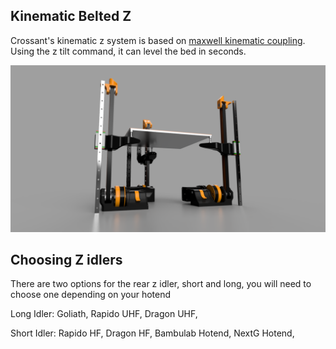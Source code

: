 ## Kinematic Belted Z 
Crossant's kinematic z system is based on [maxwell kinematic coupling](https://en.wikipedia.org/wiki/Kinematic_coupling#Maxwell_coupling). Using the z tilt command, it can level the bed in seconds.

![image](../../../../assets/beltedz.png)


## Choosing Z idlers

There are two options for the rear z idler, short and long, you will need to choose one depending on your hotend

Long Idler:
Goliath,
Rapido UHF,
Dragon UHF,

Short Idler:
Rapido HF,
Dragon HF,
Bambulab Hotend,
NextG Hotend,

